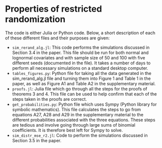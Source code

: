 # Properties of restricted randomization
 
The code is either Julia or Python code. Below, a short description of each of these different files and their purposes are given:
- `sim_rerand_alg.jl`: This code performs the simulations discussed in Section 3.4 in the paper. This file should be run for both normal and lognormal covariates and with sample size of 50 and 100 with five different seeds (documented in the file). It takes a number of days to perform all necessary simulations on a standard desktop computer.
- `tables_figures.py`: Python file for taking all the data generated in the sim_rerand_alg.jl file and turning them into Figure 1 and Table 1 in the paper, as well as Figure A1 and Table A2 in the supplementary material.
- `proofs.jl`: Julia file which go through all the steps for the proofs of theorems 3 and 4. This file can be used to help confirm that each of the steps taken in the proofs are correct.
- `get_probabilities.py`: Python file which uses Sympy (Python library for symbolic mathematics). This file calculates the steps to go from equations A27, A28 and A29 in the supplementary material to the different probabilities associated with the three equations. These steps are tedious and involve going through large sums of binomial coefficients. It is therefore best left for Sympy to solve.
- `sim_distr_mse_r2.jl`: Code to perform the simulations discussed in Section 3.5 in the paper. 